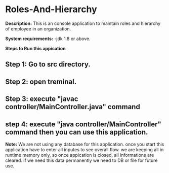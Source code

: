 # Roles-And-Hierarchy

**Description:**
  This is an console application to maintain roles and hierarchy of employee in an organization.
  
**System requirements:**
-jdk 1.8 or above.

**Steps to Run this appication**
## **Step 1:** Go to src directory.
## **Step 2:** open treminal.
## **Step 3:** execute "javac controller/MainController.java" command
## **step 4:** execute "java controller/MainController" command then you can use this application.

**Note:**
We are not using any database for this application. once you start this application have to enter all inputes to see overall flow. 
we are keeping all in runtime memory only, so once appication is closed, all informations are cleared.
if we need this data permanently we need to DB or file for future use.
